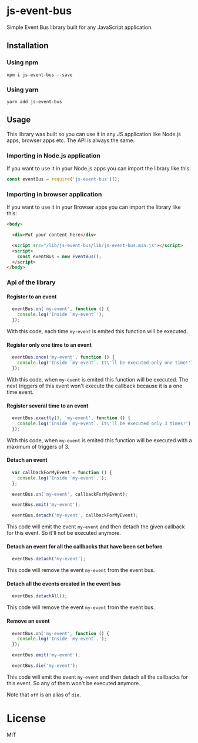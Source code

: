 # js-event-bus
Simple Event Bus library built for any JavaScript application.

## Installation

### Using npm
```
npm i js-event-bus --save
```

### Using yarn
```
yarn add js-event-bus
```

## Usage
This library was built so you can use it in any JS application like Node.js apps, browser apps etc. The API is always the same.

### Importing in Node.js application
If you want to use it in your Node.js apps you can import the library like this:

```js
const eventBus = require('js-event-bus')();
```

### Importing in browser application
If you want to use it in your Browser apps you can import the library like this:

```html
<body>

  <div>Put your content here</div>

  <script src="/lib/js-event-bus/lib/js-event-bus.min.js"></script>
  <script>
    const eventBus = new EventBus();
  </script>
</body>
```

### Api of the library

#### Register to an event
```js
  eventBus.on('my-event', function () {
    console.log('Inside `my-event`');
  });
```
With this code, each time `my-event` is emited this function will be executed.

#### Register only one time to an event
```js
  eventBus.once('my-event', function () {
    console.log('Inside `my-event`. It\'ll be executed only one time!');
  });
```
With this code, when `my-event` is emited this function will be executed. The next triggers of this event won't execute the callback because it is a one time event.

#### Register several time to an event
```js
  eventBus.exactly(3, 'my-event', function () {
    console.log('Inside `my-event`. It\'ll be executed only 3 times!');
  });
```
With this code, when `my-event` is emited this function will be executed with a maximum of triggers of 3.

#### Detach an event
```js
  var callbackForMyEvent = function () {
    console.log('Inside `my-event`.');
  };

  eventBus.on('my-event', callbackForMyEvent);

  eventBus.emit('my-event');

  eventBus.detach('my-event', callbackForMyEvent);
```
This code will emit the event `my-event` and then detach the given callback for this event. So it'll not be executed anymore.

#### Detach an event for all the callbacks that have been set before
```js
  eventBus.detach('my-event');
```
This code will remove the event `my-event` from the event bus.

#### Detach all the events  created in the event bus
```js
  eventBus.detachAll();
```
This code will remove the event `my-event` from the event bus.

#### Remove an event
```js
  eventBus.on('my-event', function () {
    console.log('Inside `my-event`.');
  });

  eventBus.emit('my-event');

  eventBus.die('my-event');
```
This code will emit the event `my-event` and then detach all the callbacks for this event. So any of them won't be executed anymore.

Note that `off` is an alias of `die`.

# License
MIT